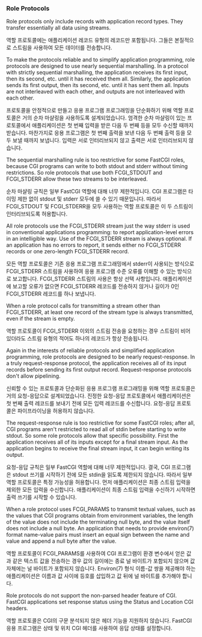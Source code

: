 ### Role Protocols

Role protocols only include records with application record types. They transfer essentially all data using streams.

역할 프로토콜에는 애플리케이션 레코드 유형의 레코드만 포함됩니다. 그들은 본질적으로 스트림을 사용하여 모든 데이터를 전송합니다.

To make the protocols reliable and to simplify application programming, role protocols are designed to use nearly sequential marshalling. In a protocol with strictly sequential marshalling, the application receives its first input, then its second, etc. until it has received them all. Similarly, the application sends its first output, then its second, etc. until it has sent them all. Inputs are not interleaved with each other, and outputs are not interleaved with each other.

프로토콜을 안정적으로 만들고 응용 프로그램 프로그래밍을 단순화하기 위해 역할 프로토콜은 거의 순차 마샬링을 사용하도록 설계되었습니다. 엄격한 순차 마샬링이 있는 프로토콜에서 애플리케이션은 첫 번째 입력을 받은 다음 두 번째 등을 모두 수신할 때까지 받습니다. 마찬가지로 응용 프로그램은 첫 번째 출력을 보낸 다음 두 번째 출력 등을 모두 보낼 때까지 보냅니다. 입력은 서로 인터리브되지 않고 출력은 서로 인터리브되지 않습니다.

The sequential marshalling rule is too restrictive for some FastCGI roles, because CGI programs can write to both stdout and stderr without timing restrictions. So role protocols that use both FCGI_STDOUT and FCGI_STDERR allow these two streams to be interleaved.

순차 마샬링 규칙은 일부 FastCGI 역할에 대해 너무 제한적입니다. CGI 프로그램은 타이밍 제한 없이 stdout 및 stderr 모두에 쓸 수 있기 때문입니다. 따라서 FCGI_STDOUT 및 FCGI_STDERR을 모두 사용하는 역할 프로토콜은 이 두 스트림이 인터리브되도록 허용합니다.

All role protocols use the FCGI_STDERR stream just the way stderr is used in conventional applications programming: to report application-level errors in an intelligible way. Use of the FCGI_STDERR stream is always optional. If an application has no errors to report, it sends either no FCGI_STDERR records or one zero-length FCGI_STDERR record.

모든 역할 프로토콜은 기존 응용 프로그램 프로그래밍에서 stderr이 사용되는 방식으로 FCGI_STDERR 스트림을 사용하여 응용 프로그램 수준 오류를 이해할 수 있는 방식으로 보고합니다. FCGI_STDERR 스트림의 사용은 항상 선택 사항입니다. 애플리케이션에 보고할 오류가 없으면 FCGI_STDERR 레코드를 전송하지 않거나 길이가 0인 FCGI_STDERR 레코드를 하나 보냅니다.

When a role protocol calls for transmitting a stream other than FCGI_STDERR, at least one record of the stream type is always transmitted, even if the stream is empty.

역할 프로토콜이 FCGI_STDERR 이외의 스트림 전송을 요청하는 경우 스트림이 비어 있더라도 스트림 유형의 적어도 하나의 레코드가 항상 전송됩니다.

Again in the interests of reliable protocols and simplified application programming, role protocols are designed to be nearly request-response. In a truly request-response protocol, the application receives all of its input records before sending its first output record. Request-response protocols don't allow pipelining.

신뢰할 수 있는 프로토콜과 단순화된 응용 프로그램 프로그래밍을 위해 역할 프로토콜은 거의 요청-응답으로 설계되었습니다. 진정한 요청-응답 프로토콜에서 애플리케이션은 첫 번째 출력 레코드를 보내기 전에 모든 입력 레코드를 수신합니다. 요청-응답 프로토콜은 파이프라이닝을 허용하지 않습니다.

The request-response rule is too restrictive for some FastCGI roles; after all, CGI programs aren't restricted to read all of stdin before starting to write stdout. So some role protocols allow that specific possibility. First the application receives all of its inputs except for a final stream input. As the application begins to receive the final stream input, it can begin writing its output.

요청-응답 규칙은 일부 FastCGI 역할에 대해 너무 제한적입니다. 결국, CGI 프로그램은 stdout 쓰기를 시작하기 전에 모든 stdin을 읽도록 제한되지 않습니다. 따라서 일부 역할 프로토콜은 특정 가능성을 허용합니다. 먼저 애플리케이션은 최종 스트림 입력을 제외한 모든 입력을 수신합니다. 애플리케이션이 최종 스트림 입력을 수신하기 시작하면 출력 쓰기를 시작할 수 있습니다.

When a role protocol uses FCGI_PARAMS to transmit textual values, such as the values that CGI programs obtain from environment variables, the length of the value does not include the terminating null byte, and the value itself does not include a null byte. An application that needs to provide environ(7) format name-value pairs must insert an equal sign between the name and value and append a null byte after the value.

역할 프로토콜이 FCGI_PARAMS를 사용하여 CGI 프로그램이 환경 변수에서 얻은 값과 같은 텍스트 값을 전송하는 경우 값의 길이에는 종료 널 바이트가 포함되지 않으며 값 자체에는 널 바이트가 포함되지 않습니다. Environ(7) 형식 이름-값 쌍을 제공해야 하는 애플리케이션은 이름과 값 사이에 등호를 삽입하고 값 뒤에 널 바이트를 추가해야 합니다.

Role protocols do not support the non-parsed header feature of CGI. FastCGI applications set response status using the Status and Location CGI headers.

역할 프로토콜은 CGI의 구문 분석되지 않은 헤더 기능을 지원하지 않습니다. FastCGI 응용 프로그램은 상태 및 위치 CGI 헤더를 사용하여 응답 상태를 설정합니다.
